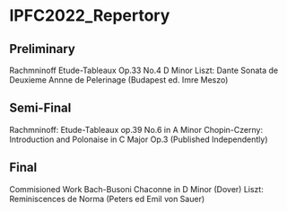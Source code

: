 # IPFC2022_Repertory

## Preliminary
Rachmninoff Etude-Tableaux Op.33 No.4 D Minor
Liszt: Dante Sonata de Deuxieme Annne de Pelerinage (Budapest ed. Imre Meszo)
## Semi-Final
Rachmninoff: Etude-Tableaux op.39 No.6 in A Minor
Chopin-Czerny: Introduction and Polonaise in C Major Op.3 (Published Independently)
## Final 
Commisioned Work
Bach-Busoni Chaconne in D Minor (Dover)
Liszt: Reminiscences de Norma (Peters ed Emil von Sauer)
